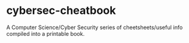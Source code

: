 # cybersec-cheatbook
A Computer Science/Cyber Security series of cheetsheets/useful info compiled into a printable book.
